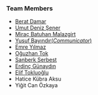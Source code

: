 
### **Team Members**

* [Berat Damar](https://github.com/bounswe/bounswe2022group4/wiki/Berat-Damar)
* [Umut Deniz Şener](https://github.com/bounswe/bounswe2022group4/wiki/Umut-Deniz-%C5%9Eener)
* [Miraç Batuhan Malazgirt](https://github.com/bounswe/bounswe2022group4/wiki/Mira%C3%A7-Batuhan-Malazgirt)
* [Yusuf Bayındır(*Communicator*)](https://github.com/bounswe/bounswe2022group4/wiki/Yusuf-Bay%C4%B1nd%C4%B1r)
* [Emre Yılmaz](https://github.com/bounswe/bounswe2022group4/wiki/Emre-Y%C4%B1lmaz)
* [Oğuzhan Tok](https://github.com/bounswe/bounswe2022group4/wiki/O%C4%9Fuzhan-Tok)
* [Sanberk Serbest](https://github.com/bounswe/bounswe2022group4/wiki/Sanberk-Serbest)
* [Erdinç Günaydın](https://github.com/bounswe/bounswe2022group4/wiki/Erdinç-Günaydın)
* [Elif Tokluoğlu](https://github.com/bounswe/bounswe2022group4/wiki/Elif-Tokluo%C4%9Flu)
* Hatice Kübra Aksu
* Yiğit Can Özkaya
